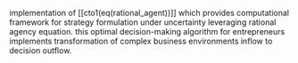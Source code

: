 implementation of [[cto1(eq(rational_agent))]] which provides computational framework for strategy formulation under uncertainty leveraging rational agency equation. this optimal decision-making algorithm for entrepreneurs implements transformation of complex business environments inflow to decision outflow.
